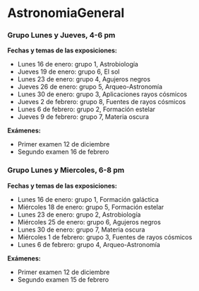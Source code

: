 # AstronomiaGeneral

### Grupo Lunes y Jueves, 4-6 pm

**Fechas y temas de las exposiciones:**

- Lunes 16 de enero: grupo 1, Astrobiología
- Jueves 19 de enero:  grupo 6, El sol
- Lunes 23 de enero: grupo 4, Agujeros negros
- Jueves 26 de enero: grupo 5, Arqueo-Astronomía
- Lunes 30 de enero: grupo 3, Aplicaciones rayos cósmicos
- Jueves 2 de febrero: grupo 8, Fuentes de rayos cósmicos
- Lunes 6 de febrero: grupo 2, Formación estelar
- Jueves 9 de febrero: grupo 7, Materia oscura

**Exámenes:**
- Primer examen 12 de diciembre
- Segundo examen 16 de febrero

### Grupo Lunes y Miercoles, 6-8 pm

**Fechas y temas de las exposiciones:**

- Lunes 16 de enero: grupo 1, Formación galáctica
- Miércoles 18 de enero:  grupo 5, Formación estelar
- Lunes 23 de enero: grupo 2, Astrobiología
- Miércoles 25 de enero: grupo 6, Agujeros negros
- Lunes 30 de enero: grupo 7, Materia oscura
- Miércoles 1 de febrero: grupo 3, Fuentes de rayos cósmicos
- Lunes 6 de febrero: grupo 4, Arqueo-Astronomía

**Exámenes:**
- Primer examen 12 de diciembre
- Segundo examen 15 de febrero
